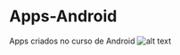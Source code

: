 # Apps-Android
 Apps criados no curso de Android
 ![alt text](https://conteudo.imguol.com.br/c/colunas/e9/2020/05/08/conceito-honda-cb4x-deve-dar-origem-a-nova-moto-aventureira-da-marca-japonesa-1588949628122_v2_900x506.jpg)

